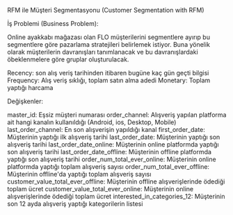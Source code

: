 RFM ile Müşteri Segmentasyonu (Customer Segmentation with RFM)

İş Problemi (Business Problem):

Online ayakkabı mağazası olan FLO müşterilerini segmentlere ayırıp bu segmentlere göre pazarlama
stratejileri belirlemek istiyor. Buna yönelik olarak müşterilerin davranışları tanımlanacak ve bu
davranışlardaki öbeklenmelere göre gruplar oluşturulacak.

Recency: son alış veriş tarihinden itibaren bugüne kaç gün geçti bilgisi
Frequency: Alış veriş sıklığı, toplam satın alma adedi
Monetary: Toplam yaptığı harcama

Değişkenler:

master_id: Eşsiz müşteri numarası
order_channel: Alışveriş yapılan platforma ait hangi kanalın kullanıldığı (Android, ios, Desktop, Mobile)
last_order_channel: En son alışverişin yapıldığı kanal
first_order_date: Müşterinin yaptığı ilk alışveriş tarihi
last_order_date: Müşterinin yaptığı son alışveriş tarihi
last_order_date_online: Müşterinin online platformda yaptığı son alışveriş tarihi
last_order_date_offline: Müşterinin offline platformda yaptığı son alışveriş tarihi
order_num_total_ever_online: Müşterinin online platformda yaptığı toplam alışveriş sayısı
order_num_total_ever_offline: Müşterinin offline'da yaptığı toplam alışveriş sayısı
customer_value_total_ever_offline: Müşterinin offline alışverişlerinde ödediği toplam ücret
customer_value_total_ever_online: Müşterinin online alışverişlerinde ödediği toplam ücret
interested_in_categories_12: Müşterinin son 12 ayda alışveriş yaptığı kategorilerin listesi
